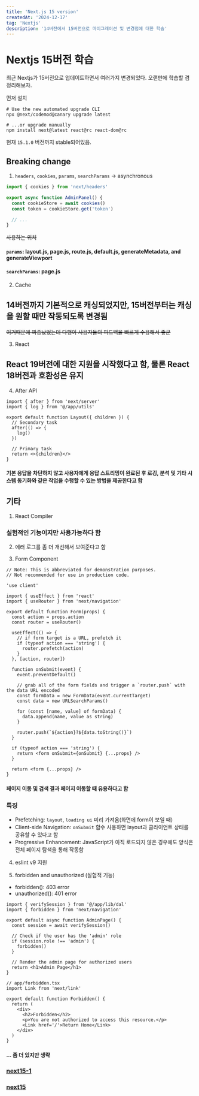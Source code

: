 ```yaml
---
title: 'Next.js 15 version'
createdAt: '2024-12-17'
tag: 'Nextjs'
description: '14버전에서 15버전으로 마이그레이션 및 변경점에 대한 학습'
---
```


# Nextjs 15버전 학습

최근 Nextjs가 15버전으로 업데이트하면서 여러가지 변경되었다. 오랜만에 학습할 겸 정리해보자.

먼저 설치

```shell
# Use the new automated upgrade CLI
npx @next/codemod@canary upgrade latest

# ...or upgrade manually
npm install next@latest react@rc react-dom@rc
```

현재 `15.1.0` 버전까지 stable되어있음.

## Breaking change

1. `headers`, `cookies`, `params`, `searchParams` -> asynchronous

```ts
import { cookies } from 'next/headers'

export async function AdminPanel() {
  const cookieStore = await cookies()
  const token = cookieStore.get('token')

  // ...
}
```

~~사용하는 위치~~

#### `params`: layout.js, page.js, route.js, default.js, generateMetadata, and generateViewport

#### `searchParams`: page.js

2. Cache

## 14버전까지 기본적으로 캐싱되었지만, 15버전부터는 캐싱을 원할 때만 작동되도록 변경됨

~~이거때문에 짜증났었는데 다행이 사용자들의 피드백을 빠르게 수용해서 좋군~~

3. React

## React 19버전에 대한 지원을 시작했다고 함, 물론 React 18버전과 호환성은 유지

4. After API

```tsx
import { after } from 'next/server'
import { log } from '@/app/utils'

export default function Layout({ children }) {
  // Secondary task
  after(() => {
    log()
  })

  // Primary task
  return <>{children}</>
}
```

#### 기본 응답을 차단하지 않고 사용자에게 응답 스트리밍이 완료된 후 로깅, 분석 및 기타 시스템 동기화와 같은 작업을 수행할 수 있는 방법을 제공한다고 함

## 기타

1. React Compiler

### 실험적인 기능이지만 사용가능하다 함

2. 에러 로그를 좀 더 개선해서 보여준다고 함

3. Form Component

```tsx
// Note: This is abbreviated for demonstration purposes.
// Not recommended for use in production code.

'use client'

import { useEffect } from 'react'
import { useRouter } from 'next/navigation'

export default function Form(props) {
  const action = props.action
  const router = useRouter()

  useEffect(() => {
    // if form target is a URL, prefetch it
    if (typeof action === 'string') {
      router.prefetch(action)
    }
  }, [action, router])

  function onSubmit(event) {
    event.preventDefault()

    // grab all of the form fields and trigger a `router.push` with the data URL encoded
    const formData = new FormData(event.currentTarget)
    const data = new URLSearchParams()

    for (const [name, value] of formData) {
      data.append(name, value as string)
    }

    router.push(`${action}?${data.toString()}`)
  }

  if (typeof action === 'string') {
    return <form onSubmit={onSubmit} {...props} />
  }

  return <form {...props} />
}
```

#### 페이지 이동 및 검색 결과 페이지 이동할 때 유용하다고 함

### 특징

- Prefetching: `layout`, `loading ui` 미리 가져옴(화면에 form이 보일 때)
- Client-side Navigation: `onSubmit` 함수 사용하면 layout과 클라이언트 상태를 공유할 수 있다고 함
- Progressive Enhancement: JavaScript가 아직 로드되지 않은 경우에도 양식은 전체 페이지 탐색을 통해 작동함

4. eslint v9 지원

5. forbidden and unauthorized (실험적 기능)

- forbidden(): 403 error
- unauthorized(): 401 error

```tsx
import { verifySession } from '@/app/lib/dal'
import { forbidden } from 'next/navigation'

export default async function AdminPage() {
  const session = await verifySession()

  // Check if the user has the 'admin' role
  if (session.role !== 'admin') {
    forbidden()
  }

  // Render the admin page for authorized users
  return <h1>Admin Page</h1>
}
```

```tsx
// app/forbidden.tsx
import Link from 'next/link'

export default function Forbidden() {
  return (
    <div>
      <h2>Forbidden</h2>
      <p>You are not authorized to access this resource.</p>
      <Link href='/'>Return Home</Link>
    </div>
  )
}
```

#### ... 좀 더 있지만 생략

### [next15-1](https://nextjs.org/blog/next-15-1)

### [next15](https://nextjs.org/blog/next-15)
